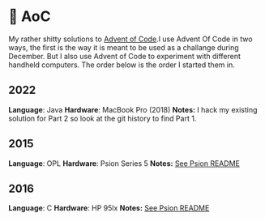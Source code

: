🎄 AoC
===

My rather shitty solutions to [Advent of Code](https://adventofcode.com/).I use Advent Of Code in two ways, the first is the way it is meant to be used as a challange during December. But I also use Advent of Code to experiment with different handheld computers.
The order below is the order I started them in. 

2022
----
**Language**: Java
**Hardware**: MacBook Pro (2018)
**Notes:**
I hack my existing solution for Part 2 so look at the git history to find Part 1.

2015
----
**Language**: OPL
**Hardware**: Psion Series 5
**Notes:**  [See Psion README](https://github.com/mlk/aoc/tree/main/PSION)

2016
----
**Language**: C
**Hardware**: HP 95lx
**Notes:**  [See Psion README]([https://github.com/mlk/aoc/tree/main/PSION](https://github.com/mlk/aoc/tree/main/hp95lx))
